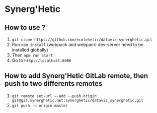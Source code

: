 # Synerg'Hetic

## How to use ?
1. `git clone https://github.com/ecolehetic/dataviz-synerghetic.git`
2. Run `npm install` (webpack and webpack-dev-server need to be installed globally)
3. Then `npm run start`
4. Go to `http://localhost:8080`

## How to add Synerg'Hetic GitLab remote, then push to two differents remotes
1. `git remote set-url --add --push origin git@git.synerghetic.net:synerghetic/dataviz_synerghetic.git`
2. `git push -u origin master`
